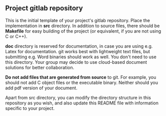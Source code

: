 Project gitlab repository
-------------------------

This is the initial template of your project's gitlab
repository. Place the implementation in **src** directory. In addition
to source files, there should be **Makefile** for easy building of the
project (or equivalent, if you are not using C or C++).

**doc** directory is reserved for documentation, in case you are using
  e.g. Latex for documentation. git works best with lightweight text
  files, but submitting e.g. Word binaries should work as well. You
  don't need to use this directory. Your group may decide to use
  cloud-based document solutions for better collaboration.

**Do not add files that are generated from source** to git. For example,
you should not add C object files or the executable binary. Neither should
you add pdf version of your document.

Apart from src directory, you can modify the directory structure in
this repository as you wish, and also update this README file with
information specific to your project.
